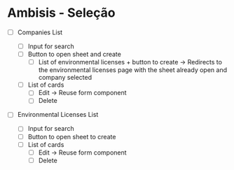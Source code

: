 # Ambisis - Seleção

- [ ] Companies List

  - [ ] Input for search
  - [ ] Button to open sheet and create
    - [ ] List of environmental licenses + button to create -> Redirects to the environmental licenses page with the sheet already open and company selected
  - [ ] List of cards
    - [ ] Edit -> Reuse form component
    - [ ] Delete

- [ ] Environmental Licenses List
  - [ ] Input for search
  - [ ] Button to open sheet to create
  - [ ] List of cards
    - [ ] Edit -> Reuse form component
    - [ ] Delete
